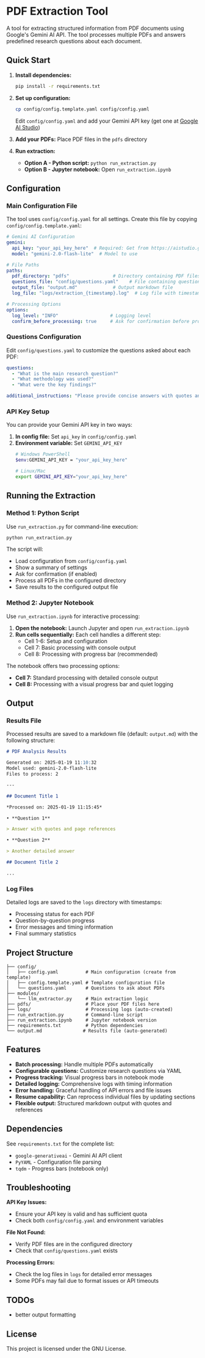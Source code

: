 # PDF Extraction Tool

A tool for extracting structured information from PDF documents using Google's Gemini AI API. The tool processes multiple PDFs and answers predefined research questions about each document.

## Quick Start

1. **Install dependencies:**
   ```bash
   pip install -r requirements.txt
   ```

2. **Set up configuration:**
   ```bash
   cp config/config.template.yaml config/config.yaml
   ```
   Edit `config/config.yaml` and add your Gemini API key (get one at [Google AI Studio](https://aistudio.google.com/app/apikey))

3. **Add your PDFs:**
   Place PDF files in the `pdfs` directory

4. **Run extraction:**
   - **Option A - Python script:** `python run_extraction.py`
   - **Option B - Jupyter notebook:** Open `run_extraction.ipynb`

## Configuration

### Main Configuration File

The tool uses `config/config.yaml` for all settings. Create this file by copying `config/config.template.yaml`:

```yaml
# Gemini AI Configuration
gemini:
  api_key: "your_api_key_here"  # Required: Get from https://aistudio.google.com/app/apikey
  model: "gemini-2.0-flash-lite"  # Model to use

# File Paths
paths:
  pdf_directory: "pdfs"                # Directory containing PDF files
  questions_file: "config/questions.yaml"    # File containing questions to ask
  output_file: "output.md"             # Output markdown file
  log_file: "logs/extraction_{timestamp}.log"  # Log file with timestamp

# Processing Options
options:
  log_level: "INFO"                   # Logging level
  confirm_before_processing: true     # Ask for confirmation before processing
```

### Questions Configuration

Edit `config/questions.yaml` to customize the questions asked about each PDF:

```yaml
questions:
  - "What is the main research question?"
  - "What methodology was used?"
  - "What were the key findings?"

additional_instructions: "Please provide concise answers with quotes and page references."
```

### API Key Setup

You can provide your Gemini API key in two ways:

1. **In config file:** Set `api_key` in `config/config.yaml`
2. **Environment variable:** Set `GEMINI_API_KEY`
   ```bash
   # Windows PowerShell
   $env:GEMINI_API_KEY = "your_api_key_here"
   
   # Linux/Mac
   export GEMINI_API_KEY="your_api_key_here"
   ```

## Running the Extraction

### Method 1: Python Script

Use `run_extraction.py` for command-line execution:

```bash
python run_extraction.py
```

The script will:
- Load configuration from `config/config.yaml`
- Show a summary of settings
- Ask for confirmation (if enabled)
- Process all PDFs in the configured directory
- Save results to the configured output file

### Method 2: Jupyter Notebook

Use `run_extraction.ipynb` for interactive processing:

1. **Open the notebook:** Launch Jupyter and open `run_extraction.ipynb`
2. **Run cells sequentially:** Each cell handles a different step:
   - Cell 1-6: Setup and configuration
   - Cell 7: Basic processing with console output
   - Cell 8: Processing with progress bar (recommended)

The notebook offers two processing options:
- **Cell 7:** Standard processing with detailed console output
- **Cell 8:** Processing with a visual progress bar and quiet logging

## Output

### Results File

Processed results are saved to a markdown file (default: `output.md`) with the following structure:

```markdown
# PDF Analysis Results

Generated on: 2025-01-19 11:10:32
Model used: gemini-2.0-flash-lite
Files to process: 2

---

## Document Title 1

*Processed on: 2025-01-19 11:15:45*

• **Question 1**

> Answer with quotes and page references

• **Question 2**

> Another detailed answer

## Document Title 2

...
```

### Log Files

Detailed logs are saved to the `logs` directory with timestamps:
- Processing status for each PDF
- Question-by-question progress
- Error messages and timing information
- Final summary statistics

## Project Structure

```
├── config/
│   ├── config.yaml          # Main configuration (create from template)
│   ├── config.template.yaml # Template configuration file
│   └── questions.yaml       # Questions to ask about PDFs
├── modules/
│   └── llm_extractor.py     # Main extraction logic
├── pdfs/                    # Place your PDF files here
├── logs/                    # Processing logs (auto-created)
├── run_extraction.py        # Command-line script
├── run_extraction.ipynb     # Jupyter notebook version
├── requirements.txt         # Python dependencies
└── output.md               # Results file (auto-generated)
```

## Features

- **Batch processing:** Handle multiple PDFs automatically
- **Configurable questions:** Customize research questions via YAML
- **Progress tracking:** Visual progress bars in notebook mode
- **Detailed logging:** Comprehensive logs with timing information
- **Error handling:** Graceful handling of API errors and file issues
- **Resume capability:** Can reprocess individual files by updating sections
- **Flexible output:** Structured markdown output with quotes and references

## Dependencies

See `requirements.txt` for the complete list:
- `google-generativeai` - Gemini AI API client
- `PyYAML` - Configuration file parsing
- `tqdm` - Progress bars (notebook only)

## Troubleshooting

**API Key Issues:**
- Ensure your API key is valid and has sufficient quota
- Check both `config/config.yaml` and environment variables

**File Not Found:**
- Verify PDF files are in the configured directory
- Check that `config/questions.yaml` exists

**Processing Errors:**
- Check the log files in `logs` for detailed error messages
- Some PDFs may fail due to format issues or API timeouts

## TODOs
* better output formatting

## License

This project is licensed under the GNU License.